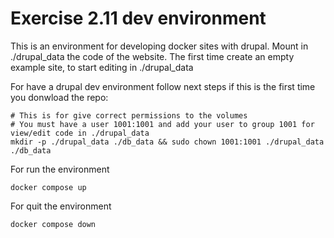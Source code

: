 # Exercise 2.11 dev environment

This is an environment for developing docker sites with drupal. Mount in ./drupal_data the code of the website.
The first time create an empty example site, to start editing in ./drupal_data

For have a drupal dev environment follow next steps if this is the first time you donwload the repo:

```console
# This is for give correct permissions to the volumes
# You must have a user 1001:1001 and add your user to group 1001 for view/edit code in ./drupal_data
mkdir -p ./drupal_data ./db_data && sudo chown 1001:1001 ./drupal_data ./db_data

```

For run the environment
```console
docker compose up

```

For quit the environment
```
docker compose down

```